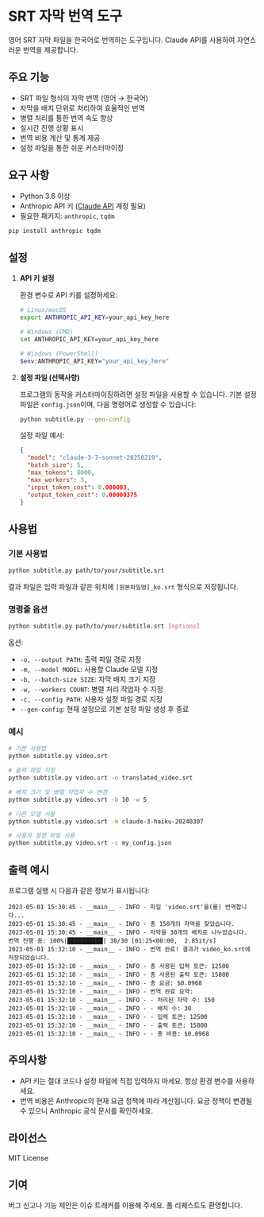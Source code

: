 # SRT 자막 번역 도구

영어 SRT 자막 파일을 한국어로 번역하는 도구입니다. Claude API를 사용하여 자연스러운 번역을 제공합니다.

## 주요 기능

- SRT 파일 형식의 자막 번역 (영어 → 한국어)
- 자막을 배치 단위로 처리하여 효율적인 번역
- 병렬 처리를 통한 번역 속도 향상
- 실시간 진행 상황 표시
- 번역 비용 계산 및 통계 제공
- 설정 파일을 통한 쉬운 커스터마이징

## 요구 사항

- Python 3.6 이상
- Anthropic API 키 ([Claude API](https://anthropic.com/) 계정 필요)
- 필요한 패키지: `anthropic`, `tqdm`

```bash
pip install anthropic tqdm
```

## 설정

1. **API 키 설정**

   환경 변수로 API 키를 설정하세요:

   ```bash
   # Linux/macOS
   export ANTHROPIC_API_KEY=your_api_key_here

   # Windows (CMD)
   set ANTHROPIC_API_KEY=your_api_key_here

   # Windows (PowerShell)
   $env:ANTHROPIC_API_KEY="your_api_key_here"
   ```

2. **설정 파일 (선택사항)**

   프로그램의 동작을 커스터마이징하려면 설정 파일을 사용할 수 있습니다. 기본 설정 파일은 `config.json`이며, 다음 명령어로 생성할 수 있습니다:

   ```bash
   python subtitle.py --gen-config
   ```

   설정 파일 예시:

   ```json
   {
     "model": "claude-3-7-sonnet-20250219",
     "batch_size": 5,
     "max_tokens": 8000,
     "max_workers": 3,
     "input_token_cost": 0.000003,
     "output_token_cost": 0.00000375
   }
   ```

## 사용법

### 기본 사용법

```bash
python subtitle.py path/to/your/subtitle.srt
```

결과 파일은 입력 파일과 같은 위치에 `[원본파일명]_ko.srt` 형식으로 저장됩니다.

### 명령줄 옵션

```bash
python subtitle.py path/to/your/subtitle.srt [options]
```

옵션:
- `-o, --output PATH`: 출력 파일 경로 지정
- `-m, --model MODEL`: 사용할 Claude 모델 지정
- `-b, --batch-size SIZE`: 자막 배치 크기 지정
- `-w, --workers COUNT`: 병렬 처리 작업자 수 지정
- `-c, --config PATH`: 사용자 설정 파일 경로 지정
- `--gen-config`: 현재 설정으로 기본 설정 파일 생성 후 종료

### 예시

```bash
# 기본 사용법
python subtitle.py video.srt

# 출력 파일 지정
python subtitle.py video.srt -o translated_video.srt

# 배치 크기 및 병렬 작업자 수 변경
python subtitle.py video.srt -b 10 -w 5

# 다른 모델 사용
python subtitle.py video.srt -m claude-3-haiku-20240307

# 사용자 설정 파일 사용
python subtitle.py video.srt -c my_config.json
```

## 출력 예시

프로그램 실행 시 다음과 같은 정보가 표시됩니다:

```
2023-05-01 15:30:45 - __main__ - INFO - 파일 'video.srt'을(를) 번역합니다...
2023-05-01 15:30:45 - __main__ - INFO - 총 150개의 자막을 찾았습니다.
2023-05-01 15:30:45 - __main__ - INFO - 자막을 30개의 배치로 나누었습니다.
번역 진행 중: 100%|██████████| 30/30 [01:25<00:00,  2.85it/s]
2023-05-01 15:32:10 - __main__ - INFO - 번역 완료! 결과가 video_ko.srt에 저장되었습니다.
2023-05-01 15:32:10 - __main__ - INFO - 총 사용된 입력 토큰: 12500
2023-05-01 15:32:10 - __main__ - INFO - 총 사용된 출력 토큰: 15800
2023-05-01 15:32:10 - __main__ - INFO - 총 요금: $0.0968
2023-05-01 15:32:10 - __main__ - INFO - 번역 완료 요약:
2023-05-01 15:32:10 - __main__ - INFO - - 처리된 자막 수: 150
2023-05-01 15:32:10 - __main__ - INFO - - 배치 수: 30
2023-05-01 15:32:10 - __main__ - INFO - - 입력 토큰: 12500
2023-05-01 15:32:10 - __main__ - INFO - - 출력 토큰: 15800
2023-05-01 15:32:10 - __main__ - INFO - - 총 비용: $0.0968
```

## 주의사항

- API 키는 절대 코드나 설정 파일에 직접 입력하지 마세요. 항상 환경 변수를 사용하세요.
- 번역 비용은 Anthropic의 현재 요금 정책에 따라 계산됩니다. 요금 정책이 변경될 수 있으니 Anthropic 공식 문서를 확인하세요.

## 라이선스

MIT License

## 기여

버그 신고나 기능 제안은 이슈 트래커를 이용해 주세요. 풀 리퀘스트도 환영합니다.